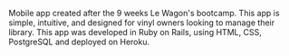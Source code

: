Mobile app created after the 9 weeks Le Wagon's bootcamp. 
This app is simple, intuitive, and designed for vinyl owners looking to manage their library.
This app was developed in Ruby on Rails, using HTML, CSS, PostgreSQL and deployed on Heroku. 
